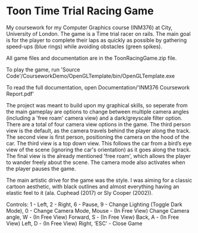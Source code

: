 # Toon Time Trial Racing Game
My coursework for my Computer Graphics course (INM376) at City, University of London. The game is a Time trial racer on rails. The main goal is for the player to complete their laps as quickly as possible by gathering speed-ups (blue rings) while avoiding obstacles (green spikes).

All game files and documentation are in the ToonRacingGame.zip file.

To play the game, run 'Source Code'/CourseworkDemo/OpenGLTemplate/bin/OpenGLTemplate.exe

To read the full documentation, open Documentation/'INM376 Coursework Report.pdf'

The project was meant to build upon my graphical skills, so seperate from the main gameplay are options to change between multiple camera angles (including a 'free roam' camera view) and a dark/greyscale filter option. There are a total of four camera view options in the game. The third person view is the default, as the camera travels behind the player along the track. The second view is first person, positioning the camera on the hood of the car. The third view is a top down view. This follows the car from a bird’s eye view of the scene (ignoring the car's orientation) as it goes along the track. The final view is the already mentioned 'free roam', which allows the player to wander freely about the scene. The camera mode also activates when the player pauses the game.

The main artistic drive for the game was the style. I was aiming for a classic cartoon aesthetic, with black outlines and almost everything having an elastic feel to it (ala. Cuphead (2017) or Sly Cooper (2002)).

Controls:
1 - Left,
2 - Right,
6 - Pause,
9 - Change Lighting (Toggle Dark Mode),
0 - Change Camera Mode,
Mouse - (In Free View) Change Camera angle,
W - (In Free View) Forward,
S - (In Free View) Back,
A - (In Free View) Left,
D - (In Free View) Right,
‘ESC’ - Close Game

